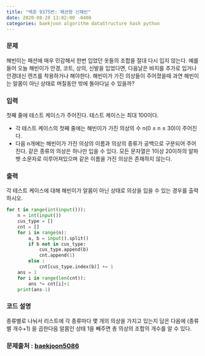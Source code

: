 ```yaml
---
title: "백준 9375번: 패션왕 신해빈"
date: 2020-08-28 13:02:00 -0400
categories: baekjoon algorithm dataStructure hash python 
---
```


### 문제
해빈이는 패션에 매우 민감해서 한번 입었던 옷들의 조합을 절대 다시 입지 않는다. 예를 들어 오늘 해빈이가 안경, 코트, 상의, 신발을 입었다면, 다음날은 바지를 추가로 입거나 안경대신 렌즈를 착용하거나 해야한다. 해빈이가 가진 의상들이 주어졌을때 과연 해빈이는 알몸이 아닌 상태로 며칠동안 밖에 돌아다닐 수 있을까?

### 입력
첫째 줄에 테스트 케이스가 주어진다. 테스트 케이스는 최대 100이다.

* 각 테스트 케이스의 첫째 줄에는 해빈이가 가진 의상의 수 n(0 ≤ n ≤ 30)이 주어진다.
* 다음 n개에는 해빈이가 가진 의상의 이름과 의상의 종류가 공백으로 구분되어 주어진다. 같은 종류의 의상은 하나만 입을 수 있다.
모든 문자열은 1이상 20이하의 알파벳 소문자로 이루어져있으며 같은 이름을 가진 의상은 존재하지 않는다.

### 출력
각 테스트 케이스에 대해 해빈이가 알몸이 아닌 상태로 의상을 입을 수 있는 경우를 출력하시오.

```python
for t in range(int(input())):
    n = int(input())
    cus_type = []
    cnt = []
    for i in range(n):
        a, b = input().split()
        if b not in cus_type:
            cus_type.append(b)
            cnt.append(1)
        else :
            cnt[cus_type.index(b)] += 1
    ans = 1
    for i in range(len(cnt)):
        ans *= cnt[i]+1
    print(ans-1)
```

### 코드 설명
종류별로 나눠서 리스트에 각 종류마다 몇 개의 의상을 가지고 있는지 담은 다음에 (종류 별 개수+1) 을 곱한다음 알몸인 상태 1을 빼주면 총 의상의 조합의 개수를 알 수 있다.

### 문제출처 : [baekjoon5086]

[baekjoon5086]: https://www.acmicpc.net/problem/5086

